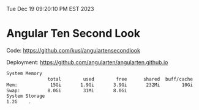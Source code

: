 Tue Dec 19 09:20:10 PM EST 2023

# Angular Ten Second Look

Code: https://github.com/kusl/angulartensecondlook

Deployment: https://github.com/angularten/angularten.github.io

```bash
System Memory
               total        used        free      shared  buff/cache   available
Mem:            15Gi       1.9Gi       3.9Gi       232Mi        10Gi        13Gi
Swap:          8.0Gi        31Mi       8.0Gi
System Storage
1.2G	.
```
```bash
